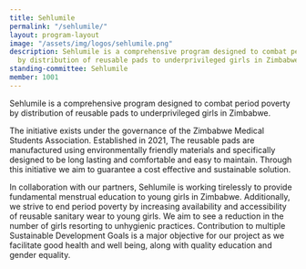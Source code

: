 ```yaml
---
title: Sehlumile
permalink: "/sehlumile/"
layout: program-layout
image: "/assets/img/logos/sehlumile.png"
description: Sehlumile is a comprehensive program designed to combat period poverty
  by distribution of reusable pads to underprivileged girls in Zimbabwe
standing-committee: Sehlumile
member: 1001
---
```


Sehlumile is a comprehensive program designed to combat period poverty by distribution of reusable pads to underprivileged girls in Zimbabwe. 

The initiative exists under the governance of the Zimbabwe Medical Students Association. Established in 2021, The reusable pads are manufactured using environmentally friendly materials and specifically designed to be long lasting and comfortable and easy to maintain. Through this initiative we aim to guarantee a cost effective and sustainable solution.

In collaboration with our partners, Sehlumile is working tirelessly to provide fundamental menstrual education to young girls in Zimbabwe. Additionally, we strive to end period poverty by increasing availability and accessibility of reusable sanitary wear to young girls. We aim to see a reduction in the number of girls resorting to unhygienic practices. Contribution to multiple Sustainable Development Goals is a major objective for our project as we facilitate good health and well being, along with quality education and gender equality.